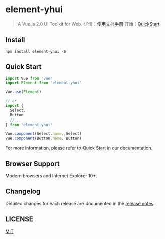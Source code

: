 # element-yhui
> A Vue.js 2.0 UI Toolkit for Web.
> 详情：[使用文档手册](http://mschool.tech/yhui/#/zh-CN)
> 开始：[QuickStart](http://mschool.tech/yhui/#/zh-CN/component/quickstart)

## Install
```shell
npm install element-yhui -S
```

## Quick Start
``` javascript
import Vue from 'vue'
import Element from 'element-yhui'

Vue.use(Element)

// or
import {
  Select,
  Button
  // ...
} from 'element-yhui'

Vue.component(Select.name, Select)
Vue.component(Button.name, Button)
```
For more information, please refer to [Quick Start](http://mschool.tech/yhui/#/en-US/component/quickstart) in our documentation.

## Browser Support
Modern browsers and Internet Explorer 10+.

## Changelog
Detailed changes for each release are documented in the [release notes](https://github.com/aosnow/element-yhui/releases).

## LICENSE
[MIT](LICENSE)
